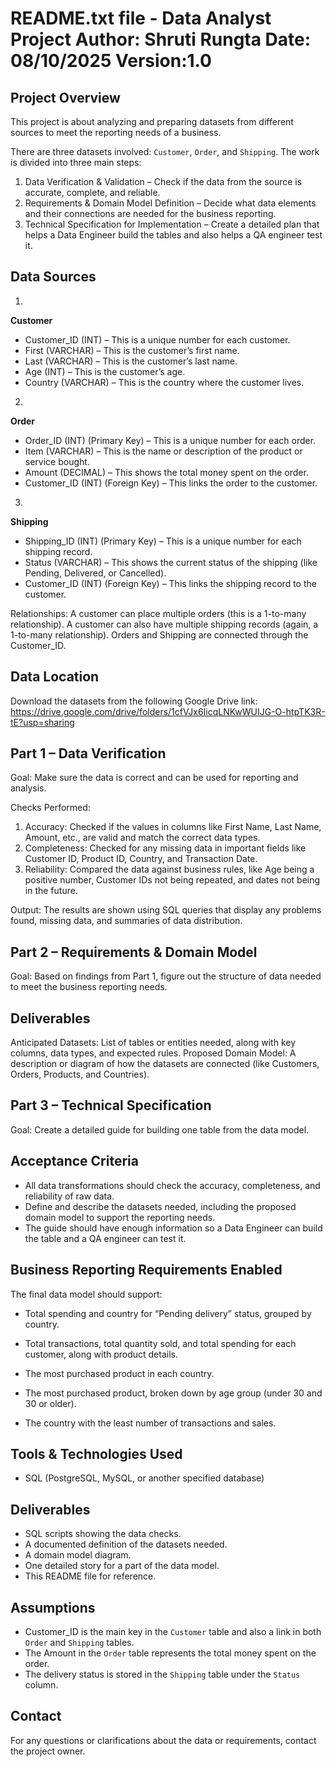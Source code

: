 README.txt file - Data Analyst Project
Author: Shruti Rungta
Date: 08/10/2025
Version:1.0
=============================
Project Overview
----------------
This project is about analyzing and preparing datasets from different sources to meet the reporting needs of a business.

There are three datasets involved: `Customer`, `Order`, and `Shipping`.
The work is divided into three main steps:

1) Data Verification & Validation – Check if the data from the source is accurate, complete, and reliable.
2) Requirements & Domain Model Definition – Decide what data elements and their connections are needed for the business reporting.
3) Technical Specification for Implementation – Create a detailed plan that helps a Data Engineer build the tables and also helps a QA engineer test it.

Data Sources
------------
1.
**Customer**
- Customer_ID (INT) – This is a unique number for each customer.
- First (VARCHAR) – This is the customer’s first name.
- Last (VARCHAR) – This is the customer’s last name.
- Age (INT) – This is the customer’s age.
- Country (VARCHAR) – This is the country where the customer lives.

2.
**Order**
- Order_ID (INT) (Primary Key) – This is a unique number for each order.
- Item (VARCHAR) – This is the name or description of the product or service bought.
- Amount (DECIMAL) – This shows the total money spent on the order.
- Customer_ID (INT) (Foreign Key) – This links the order to the customer.

3.
**Shipping**
- Shipping_ID (INT) (Primary Key) – This is a unique number for each shipping record.
- Status (VARCHAR) – This shows the current status of the shipping (like Pending, Delivered, or Cancelled).
- Customer_ID (INT) (Foreign Key) – This links the shipping record to the customer.

Relationships:
A customer can place multiple orders (this is a 1-to-many relationship).
A customer can also have multiple shipping records (again, a 1-to-many relationship).
Orders and Shipping are connected through the Customer_ID.


Data Location
-------------
Download the datasets from the following Google Drive link:
https://drive.google.com/drive/folders/1cfVJx6IicqLNKwWUIJG-O-htpTK3R-tE?usp=sharing

**Part 1 – Data Verification**
----------------------------
Goal: Make sure the data is correct and can be used for reporting and analysis.


Checks Performed:
1) Accuracy: Checked if the values in columns like First Name, Last Name, Amount, etc., are valid and match the correct data types.
2) Completeness: Checked for any missing data in important fields like Customer ID, Product ID, Country, and Transaction Date.
3) Reliability: Compared the data against business rules, like Age being a positive number, Customer IDs not being repeated, and dates not being in the future.

Output:
The results are shown using SQL queries that display any problems found, missing data, and summaries of data distribution.

**Part 2 – Requirements & Domain Model**
--------------------------------------
Goal: Based on findings from Part 1, figure out the structure of data needed to meet the business reporting needs.

Deliverables
------------
Anticipated Datasets: List of tables or entities needed, along with key columns, data types, and expected rules.
Proposed Domain Model: A description or diagram of how the datasets are connected (like Customers, Orders, Products, and Countries).

**Part 3 – Technical Specification**
--------------------------------
Goal: Create a detailed guide for building one table from the data model.

Acceptance Criteria
-------------------
- All data transformations should check the accuracy, completeness, and reliability of raw data.
- Define and describe the datasets needed, including the proposed domain model to support the reporting needs.
- The guide should have enough information so a Data Engineer can build the table and a QA engineer can test it.

Business Reporting Requirements Enabled
---------------------------------------
The final data model should support:
- Total spending and country for “Pending delivery” status, grouped by country.

- Total transactions, total quantity sold, and total spending for each customer, along with product details.
- The most purchased product in each country.
- The most purchased product, broken down by age group (under 30 and 30 or older).
- The country with the least number of transactions and sales.

Tools & Technologies Used
-------------------------
- SQL (PostgreSQL, MySQL, or another specified database)

Deliverables
------------
- SQL scripts showing the data checks.
- A documented definition of the datasets needed.
- A domain model diagram.
- One detailed story for a part of the data model.
- This README file for reference.


Assumptions
-----------
- Customer_ID is the main key in the `Customer` table and also a link in both `Order` and `Shipping` tables.
- The Amount in the `Order` table represents the total money spent on the order.
- The delivery status is stored in the `Shipping` table under the `Status` column.

Contact
-------
For any questions or clarifications about the data or requirements, contact the project owner.
